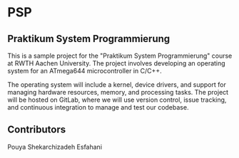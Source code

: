 # PSP
## Praktikum System Programmierung
This is a sample project for the "Praktikum System Programmierung" course at RWTH Aachen University. The project involves developing an operating system for an ATmega644 microcontroller in C/C++.

The operating system will include a kernel, device drivers, and support for managing hardware resources, memory, and processing tasks. The project will be hosted on GitLab, where we will use version control, issue tracking, and continuous integration to manage and test our codebase.

## Contributors 
Pouya Shekarchizadeh Esfahani
